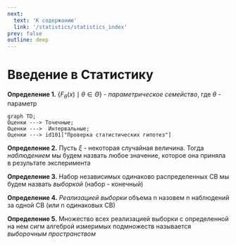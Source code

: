 ```yaml
---
next:
  text: 'К содержанию'
  link: '/statistics/statistics_index'
prev: false
outline: deep
---
```


# Введение в Статистику

**Определение 1.** $\{F_{\theta}(x) \mid \theta \in \Theta\}$ - *параметрическое семейство*, где $\theta$ - параметр

```mermaid
graph TD;
Оценки ---> Точечные;
Оценки --->  Интервальные;
Оценки ---> id101["Проверка статистических гипотез"]
```

**Определение 2.** Пусть $\xi$ - некоторая случайная величина. Тогда *наблюдением* мы будем назвать любое значение, которое она приняла в результате эксперимента

**Определение 3.** Набор независимых одинаково распределенных СВ мы будем назвать *выборкой* (набор - конечный)

**Определение 4.** *Реализацией выборки* объема n назовем n наблюдений за одной СВ (или n одинаковых СВ)

**Определение 5.** Множество всех реализацией выборки с определенной на нем сигм алгеброй измеримых подмножеств называется *выборочным пространством*
